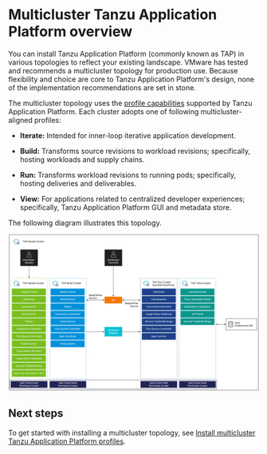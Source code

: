 # Multicluster Tanzu Application Platform overview

You can install Tanzu Application Platform (commonly known as TAP) in various topologies to reflect your existing landscape. 
VMware has tested and recommends a multicluster topology for production use. 
Because flexibility and choice are core to Tanzu Application Platform's design, 
none of the implementation recommendations are set in stone.

The multicluster topology uses the [profile capabilities](../overview.md#profiles-and-packages) supported by Tanzu Application Platform. 
Each cluster adopts one of following multicluster-aligned profiles:

- **Iterate:** Intended for inner-loop iterative application development.

- **Build:** Transforms source revisions to workload revisions; specifically, hosting workloads and supply chains.

- **Run:** Transforms workload revisions to running pods; specifically, hosting deliveries and deliverables.

- **View:** For applications related to centralized developer experiences; specifically, Tanzu Application Platform GUI and metadata store.

The following diagram illustrates this topology.

![Diagram showing the multicluster topology that includes View, Build, and Run cluster.](../images/multicluster-diagram.png)

## Next steps

To get started with installing a multicluster topology, see [Install multicluster Tanzu Application Platform profiles](installing-multicluster.md).
